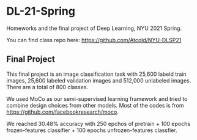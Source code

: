 # DL-21-Spring
Homeworks and the final project of Deep Learning, NYU 2021 Spring.

You can find class repo here: https://github.com/Atcold/NYU-DLSP21


## Final Project

This final project is an image classification task with 25,600 labeld train images, 25,600 labeled validation images and 512,000 unlabeled images. There are a total of 800 classes.

We used MoCo as our semi-supervised learning framework and tried to combine design choices from other models. Most of the codes is from https://github.com/facebookresearch/moco.

We reached 30.48% accuracy with 250 epchos of pretrain + 100 epochs frozen-features classifier + 100 epochs unfrozen-features classfier.
